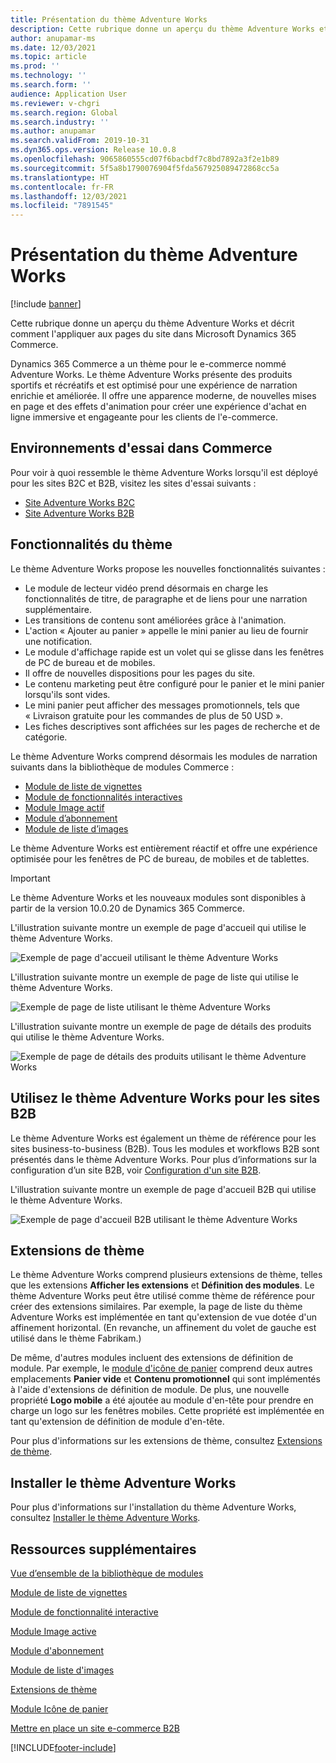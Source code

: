 ```yaml
---
title: Présentation du thème Adventure Works
description: Cette rubrique donne un aperçu du thème Adventure Works et décrit comment l'appliquer aux pages du site dans Microsoft Dynamics 365 Commerce.
author: anupamar-ms
ms.date: 12/03/2021
ms.topic: article
ms.prod: ''
ms.technology: ''
ms.search.form: ''
audience: Application User
ms.reviewer: v-chgri
ms.search.region: Global
ms.search.industry: ''
ms.author: anupamar
ms.search.validFrom: 2019-10-31
ms.dyn365.ops.version: Release 10.0.8
ms.openlocfilehash: 9065860555cd07f6bacbdf7c8bd7892a3f2e1b89
ms.sourcegitcommit: 5f5a8b1790076904f5fda567925089472868cc5a
ms.translationtype: HT
ms.contentlocale: fr-FR
ms.lasthandoff: 12/03/2021
ms.locfileid: "7891545"
---
```

# <a name="adventure-works-theme-overview"></a>Présentation du thème Adventure Works

[!include [banner](includes/banner.md)]

Cette rubrique donne un aperçu du thème Adventure Works et décrit comment l'appliquer aux pages du site dans Microsoft Dynamics 365 Commerce.

Dynamics 365 Commerce a un thème pour le e-commerce nommé Adventure Works. Le thème Adventure Works présente des produits sportifs et récréatifs et est optimisé pour une expérience de narration enrichie et améliorée. Il offre une apparence moderne, de nouvelles mises en page et des effets d'animation pour créer une expérience d'achat en ligne immersive et engageante pour les clients de l'e-commerce.

## <a name="trial-environments-in-commerce"></a>Environnements d'essai dans Commerce

Pour voir à quoi ressemble le thème Adventure Works lorsqu'il est déployé pour les sites B2C et B2B, visitez les sites d'essai suivants :

- [Site Adventure Works B2C](https://www.adventure-works.com/)
- [Site Adventure Works B2B](https://www.adventure-works.com/business)

## <a name="theme-capabilities"></a>Fonctionnalités du thème

Le thème Adventure Works propose les nouvelles fonctionnalités suivantes :

- Le module de lecteur vidéo prend désormais en charge les fonctionnalités de titre, de paragraphe et de liens pour une narration supplémentaire.
- Les transitions de contenu sont améliorées grâce à l'animation.
- L'action « Ajouter au panier » appelle le mini panier au lieu de fournir une notification.
- Le module d'affichage rapide est un volet qui se glisse dans les fenêtres de PC de bureau et de mobiles.
- Il offre de nouvelles dispositions pour les pages du site. 
- Le contenu marketing peut être configuré pour le panier et le mini panier lorsqu'ils sont vides.
- Le mini panier peut afficher des messages promotionnels, tels que « Livraison gratuite pour les commandes de plus de 50 USD ».
- Les fiches descriptives sont affichées sur les pages de recherche et de catégorie.

Le thème Adventure Works comprend désormais les modules de narration suivants dans la bibliothèque de modules Commerce :

- [Module de liste de vignettes](tile-list-module.md)
- [Module de fonctionnalités interactives](interactive-feature-module.md)
- [Module Image actif](active-image-module.md)
- [Module d’abonnement](subscribe-module.md)
- [Module de liste d’images](image-list-module.md)

Le thème Adventure Works est entièrement réactif et offre une expérience optimisée pour les fenêtres de PC de bureau, de mobiles et de tablettes.

> [!IMPORTANT]
> Le thème Adventure Works et les nouveaux modules sont disponibles à partir de la version 10.0.20 de Dynamics 365 Commerce.

L'illustration suivante montre un exemple de page d'accueil qui utilise le thème Adventure Works.

![Exemple de page d'accueil utilisant le thème Adventure Works](./media/aw_b2c.PNG)

L'illustration suivante montre un exemple de page de liste qui utilise le thème Adventure Works.

![Exemple de page de liste utilisant le thème Adventure Works](./media/Aw_list.PNG)

L'illustration suivante montre un exemple de page de détails des produits qui utilise le thème Adventure Works.

![Exemple de page de détails des produits utilisant le thème Adventure Works](./media/aw_pdp.PNG)

## <a name="use-the-adventure-works-theme-for-b2b-sites"></a>Utilisez le thème Adventure Works pour les sites B2B

Le thème Adventure Works est également un thème de référence pour les sites business-to-business (B2B). Tous les modules et workflows B2B sont présentés dans le thème Adventure Works. Pour plus d’informations sur la configuration d’un site B2B, voir [Configuration d'un site B2B](./b2b/set-up-b2b-site.md).

L'illustration suivante montre un exemple de page d'accueil B2B qui utilise le thème Adventure Works.

![Exemple de page d'accueil B2B utilisant le thème Adventure Works](./media/aw_b2b.PNG)

## <a name="theme-extensions"></a>Extensions de thème

Le thème Adventure Works comprend plusieurs extensions de thème, telles que les extensions **Afficher les extensions** et **Définition des modules**. Le thème Adventure Works peut être utilisé comme thème de référence pour créer des extensions similaires. Par exemple, la page de liste du thème Adventure Works est implémentée en tant qu'extension de vue dotée d'un affinement horizontal. (En revanche, un affinement du volet de gauche est utilisé dans le thème Fabrikam.)

De même, d'autres modules incluent des extensions de définition de module. Par exemple, le [module d'icône de panier](cart-icon-module.md) comprend deux autres emplacements **Panier vide** et **Contenu promotionnel** qui sont implémentés à l'aide d'extensions de définition de module. De plus, une nouvelle propriété **Logo mobile** a été ajoutée au module d'en-tête pour prendre en charge un logo sur les fenêtres mobiles. Cette propriété est implémentée en tant qu'extension de définition de module d'en-tête.

Pour plus d'informations sur les extensions de thème, consultez [Extensions de thème](e-commerce-extensibility/theme-module-extensions.md).

## <a name="install-the-adventure-works-theme"></a>Installer le thème Adventure Works

Pour plus d'informations sur l'installation du thème Adventure Works, consultez [Installer le thème Adventure Works](install-adventure-works.md).

## <a name="additional-resources"></a>Ressources supplémentaires

[Vue d’ensemble de la bibliothèque de modules](starter-kit-overview.md)

[Module de liste de vignettes](tile-list-module.md)

[Module de fonctionnalité interactive](interactive-feature-module.md)

[Module Image active](active-image-module.md)

[Module d'abonnement](subscribe-module.md)

[Module de liste d'images](image-list-module.md)

[Extensions de thème](e-commerce-extensibility/theme-module-extensions.md)

[Module Icône de panier](cart-icon-module.md)

[Mettre en place un site e-commerce B2B](./b2b/set-up-b2b-site.md)

[!INCLUDE[footer-include](../includes/footer-banner.md)]
